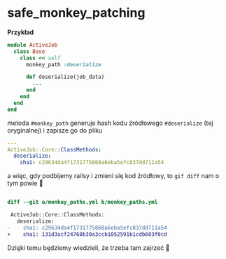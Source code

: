 # safe_monkey_patching

**Przykład**
```ruby
module ActiveJob
  class Base
    class << self
      monkey_path :deserialize

      def deserialize(job_data)
        ...
      end
    end
  end
end
````

metoda `#monkey_path` generuje hash kodu źródłowego `#deserialize` (tej oryginalnej) i zapisze go do pliku
```yml
---
ActiveJob::Core::ClassMethods:
  deserialize:
    sha1: c29634da4f1731775868a6eba5efc837dd711a54
```
a więc, gdy podbijemy railsy i zmieni się kod źródłowy, to `gif diff` nam o tym powie 🤩


```diff

diff --git a/monkey_paths.yml b/monkey_paths.yml

 ActiveJob::Core::ClassMethods:
   deserialize:
-    sha1: c29634da4f1731775868a6eba5efc837dd711a54
+    sha1: 131d3acf24768b30a3ccb1052591b1cdb603f0cd
```

Dzięki temu będziemy wiedzieli, że trzeba tam zajrzeć 🥳

